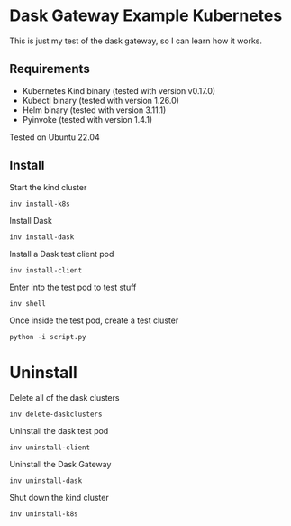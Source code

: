 # Dask Gateway Example Kubernetes

This is just my test of the dask gateway, so I can learn
how it works.

## Requirements

- Kubernetes Kind binary (tested with version v0.17.0)
- Kubectl binary (tested with version 1.26.0)
- Helm binary (tested with version 3.11.1)
- Pyinvoke (tested with version 1.4.1)

Tested on Ubuntu 22.04

## Install

Start the kind cluster

    inv install-k8s

Install Dask

    inv install-dask

Install a Dask test client pod 

    inv install-client

Enter into the test pod to test stuff

    inv shell

Once inside the test pod, create a test cluster

    python -i script.py

# Uninstall

Delete all of the dask clusters

    inv delete-daskclusters

Uninstall the dask test pod 

    inv uninstall-client

Uninstall the Dask Gateway

    inv uninstall-dask

Shut down the kind cluster

    inv uninstall-k8s

